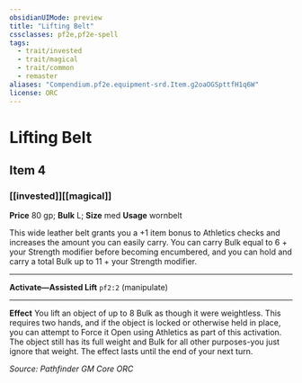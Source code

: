```yaml
---
obsidianUIMode: preview
title: "Lifting Belt"
cssclasses: pf2e,pf2e-spell
tags:
  - trait/invested
  - trait/magical
  - trait/common
  - remaster
aliases: "Compendium.pf2e.equipment-srd.Item.g2oaOGSpttfH1q6W"
license: ORC
---
```

# Lifting Belt
## Item 4
### [[invested]][[magical]]


**Price** 80 gp; 
**Bulk** L; **Size** med
**Usage** wornbelt

This wide leather belt grants you a +1 item bonus to Athletics checks and increases the amount you can easily carry. You can carry Bulk equal to 6 + your Strength modifier before becoming encumbered, and you can hold and carry a total Bulk up to 11 + your Strength modifier.

* * *

**Activate—Assisted Lift** `pf2:2` (manipulate)

* * *

**Effect** You lift an object of up to 8 Bulk as though it were weightless. This requires two hands, and if the object is locked or otherwise held in place, you can attempt to Force it Open using Athletics as part of this activation. The object still has its full weight and Bulk for all other purposes-you just ignore that weight. The effect lasts until the end of your next turn.

*Source: Pathfinder GM Core*
*ORC*